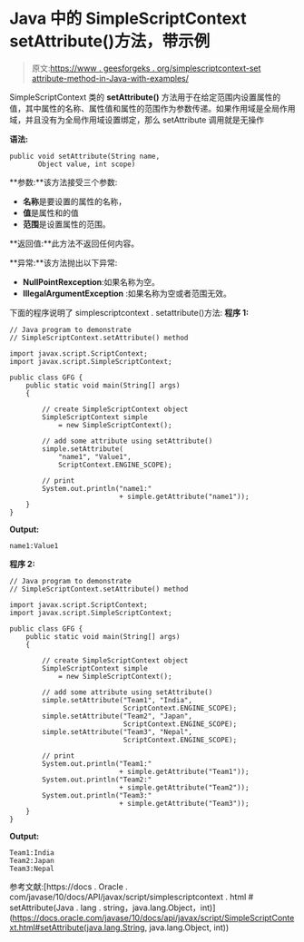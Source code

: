 # Java 中的 SimpleScriptContext setAttribute()方法，带示例

> 原文:[https://www . geesforgeks . org/simplescriptcontext-set attribute-method-in-Java-with-examples/](https://www.geeksforgeeks.org/simplescriptcontext-setattribute-method-in-java-with-examples/)

SimpleScriptContext 类的 **setAttribute()** 方法用于在给定范围内设置属性的值，其中属性的名称、属性值和属性的范围作为参数传递。如果作用域是全局作用域，并且没有为全局作用域设置绑定，那么 setAttribute 调用就是无操作

**语法:**

```
public void setAttribute(String name,
       Object value, int scope)

```

**参数:**该方法接受三个参数:

*   **名称**是要设置的属性的名称，
*   **值**是属性和的值
*   **范围**是设置属性的范围。

**返回值:**此方法不返回任何内容。

**异常:**该方法抛出以下异常:

*   **NullPointRexception**:如果名称为空。
*   **IllegalArgumentException** :如果名称为空或者范围无效。

下面的程序说明了 simplescriptcontext . setattribute()方法:
**程序 1:**

```
// Java program to demonstrate
// SimpleScriptContext.setAttribute() method

import javax.script.ScriptContext;
import javax.script.SimpleScriptContext;

public class GFG {
    public static void main(String[] args)
    {

        // create SimpleScriptContext object
        SimpleScriptContext simple
            = new SimpleScriptContext();

        // add some attribute using setAttribute()
        simple.setAttribute(
            "name1", "Value1",
            ScriptContext.ENGINE_SCOPE);

        // print
        System.out.println("name1:"
                           + simple.getAttribute("name1"));
    }
}
```

**Output:**

```
name1:Value1

```

**程序 2:**

```
// Java program to demonstrate
// SimpleScriptContext.setAttribute() method

import javax.script.ScriptContext;
import javax.script.SimpleScriptContext;

public class GFG {
    public static void main(String[] args)
    {

        // create SimpleScriptContext object
        SimpleScriptContext simple
            = new SimpleScriptContext();

        // add some attribute using setAttribute()
        simple.setAttribute("Team1", "India",
                            ScriptContext.ENGINE_SCOPE);
        simple.setAttribute("Team2", "Japan",
                            ScriptContext.ENGINE_SCOPE);
        simple.setAttribute("Team3", "Nepal",
                            ScriptContext.ENGINE_SCOPE);

        // print
        System.out.println("Team1:"
                           + simple.getAttribute("Team1"));
        System.out.println("Team2:"
                           + simple.getAttribute("Team2"));
        System.out.println("Team3:"
                           + simple.getAttribute("Team3"));
    }
}
```

**Output:**

```
Team1:India
Team2:Japan
Team3:Nepal

```

参考文献:[https://docs . Oracle . com/javase/10/docs/API/javax/script/simplescriptcontext . html # setAttribute(Java . lang . string，java.lang.Object，int)](https://docs.oracle.com/javase/10/docs/api/javax/script/SimpleScriptContext.html#setAttribute(java.lang.String, java.lang.Object, int))